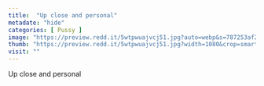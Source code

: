 ```yaml
---
title:  "Up close and personal"
metadate: "hide"
categories: [ Pussy ]
image: "https://preview.redd.it/5wtpwuajvcj51.jpg?auto=webp&s=787253af25f230b9a4ca9e5d3b51055cf57080ba"
thumb: "https://preview.redd.it/5wtpwuajvcj51.jpg?width=1080&crop=smart&auto=webp&s=13b3f57e436c2e7361ecf72c81ca7d0594dd5f3b"
visit: ""
---
```

Up close and personal
